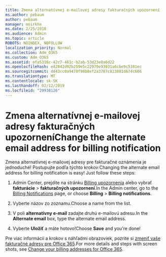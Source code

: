 ```yaml
---
title: Zmena alternatívnej e-mailovej adresy fakturačných upozornení
ms.author: pebaum
author: pebaum
manager: mnirkhe
ms.date: 2/25/2018
ms.audience: Admin
ms.topic: article
ROBOTS: NOINDEX, NOFOLLOW
localization_priority: Normal
ms.collection: Adm_O365
ms.custom: Adm_O365
ms.assetid: efa5316c-42c7-461c-b2ab-53d23e0a6d22
ms.openlocfilehash: e42842d92b259e5c22979e93031a6cbe9c5381ec
ms.sourcegitcommit: dd43cc0a9470f98b8ef2a3787c823801d674c666
ms.translationtype: MT
ms.contentlocale: sk-SK
ms.lasthandoff: 02/12/2019
ms.locfileid: "29938126"
---
```

# <a name="change-the-alternate-email-address-for-billing-notification"></a><span data-ttu-id="6c393-102">Zmena alternatívnej e-mailovej adresy fakturačných upozornení</span><span class="sxs-lookup"><span data-stu-id="6c393-102">Change the alternate email address for billing notification</span></span>

<span data-ttu-id="6c393-p101">Zmena alternatívnej e-mailovej adresy pre fakturačné oznámenia je jednoduché! Postupujte podľa týchto krokov:</span><span class="sxs-lookup"><span data-stu-id="6c393-p101">Changing the alternate email address for billing notification is easy! Just follow these steps:</span></span>
  
1. <span data-ttu-id="6c393-105">Admin Center, prejdite na stránku [Billing upozornenia](https://go.microsoft.com/fwlink/p/?linkid=853212) alebo vybrať **fakturácie** \> **fakturačných upozornení**.</span><span class="sxs-lookup"><span data-stu-id="6c393-105">In the Admin center, go to the [Billing Notifications](https://go.microsoft.com/fwlink/p/?linkid=853212) page, or choose **Billing** \> **Billing notifications**.</span></span>
    
2. <span data-ttu-id="6c393-106">Vyberte názov zo zoznamu.</span><span class="sxs-lookup"><span data-stu-id="6c393-106">Choose a name from the list.</span></span>
    
3. <span data-ttu-id="6c393-107">V poli **alternatívny e-mail** zadajte druhú e-mailovú adresu.</span><span class="sxs-lookup"><span data-stu-id="6c393-107">In the **Alternate email** box, type the alternate email address.</span></span> 
    
4. <span data-ttu-id="6c393-108">Vyberte **Uložiť** a máte hotovo!</span><span class="sxs-lookup"><span data-stu-id="6c393-108">Choose **Save** and you're done!</span></span> 
    
<span data-ttu-id="6c393-109">Pre viac informácií a krokov s náhľadmi obrazoviek, pozrite si [zmeniť vaše fakturačné adresy pre Office 365](https://support.office.com/article/Change-your-billing-addresses-for-Office-365-for-business-a25c10d6-c1e9-4299-9185-25178df9eba6).</span><span class="sxs-lookup"><span data-stu-id="6c393-109">For more details and steps with screen shots, see [Change your billing addresses for Office 365](https://support.office.com/article/Change-your-billing-addresses-for-Office-365-for-business-a25c10d6-c1e9-4299-9185-25178df9eba6).</span></span>
  

